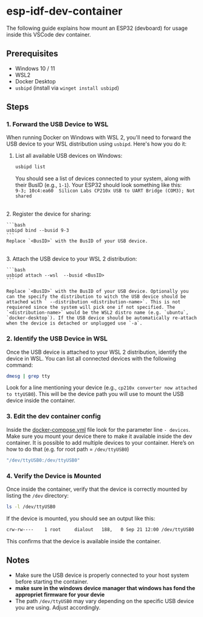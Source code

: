 
# esp-idf-dev-container

The following guide explains how mount an ESP32 (devboard) for usage inside this VSCode dev container. 

## Prerequisites

- Windows 10 / 11
- WSL2
- Docker Desktop
- `usbipd` (install via `winget install usbipd`)

## Steps

### 1. Forward the USB Device to WSL

When running Docker on Windows with WSL 2, you'll need to forward the USB device to your WSL distribution using `usbipd`. Here's how you do it:

1. List all available USB devices on Windows:

    ```bash
    usbipd list
    ```

    You should see a list of devices connected to your system, along with their BusID (e.g., `1-1`). Your ESP32 should look something like this: <br> `9-3; 10c4:ea60  Silicon Labs CP210x USB to UART Bridge (COM3); Not shared`
<br>
2. Register the device for sharing:

    ```bash
    usbipd bind --busid 9-3
    ```
    Replace `<BusID>` with the BusID of your USB device.
<br>
3. Attach the USB device to your WSL 2 distribution:

    ```bash
    usbipd attach --wsl  --busid <BusID>
    ```

    Replace `<BusID>` with the BusID of your USB device. Optionally you can the specify the distribution to witch the USB device should be attached with ` --distribution <distribution-name>`. This is not requiered since the system will pick one if not specified. The `<distribution-name>` would be the WSL2 distro name (e.g. `ubuntu`, `docker-desktop`). If the USB device should be automatically re-attach when the device is detached or unplugged use `-a`.


### 2. Identify the USB Device in WSL

Once the USB device is attached to your WSL 2 distribution, identify the device in WSL. You can list all connected devices with the following command:

```bash
dmesg | grep tty
```

Look for a line mentioning your device (e.g., `cp210x converter now attached to ttyUSB0`). This will be the device path you will use to mount the USB device inside the container.

### 3. Edit the dev container config

Inside the [docker-compose.yml](.devcontainer\docker-compose.yml) file look for the parameter line `- devices`. Make sure you mount your device there to make it available inside the dev container. It is possible to add multiple devices to your container.
Here’s on how to do that (e.g. for root path = `/dev/ttyUSB0`)

```bash
"/dev/ttyUSB0:/dev/ttyUSB0"
```

### 4. Verify the Device is Mounted

Once inside the container, verify that the device is correctly mounted by listing the `/dev` directory:

```bash
ls -l /dev/ttyUSB0
```

If the device is mounted, you should see an output like this:

```bash
crw-rw----    1 root     dialout   188,   0 Sep 21 12:00 /dev/ttyUSB0
```

This confirms that the device is available inside the container.




## Notes

- Make sure the USB device is properly connected to your host system before starting the container.
- **make sure in the windows device manager that windows has fond the appropriet firmware for your devie**
- The path `/dev/ttyUSB0` may vary depending on the specific USB device you are using. Adjust accordingly.
